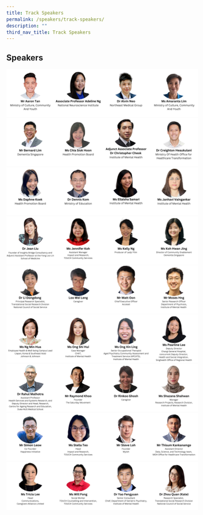 ```yaml
---
title: Track Speakers
permalink: /speakers/track-speakers/
description: ""
third_nav_title: Track Speakers
---
```

##  Speakers

<div style="display: flex; flex-wrap: wrap;">
	<div style="flex-basis: 25%; max-width: 25%;">
    <a href="/speakers/track-speakers/aaron-tan"><img alt="track speaker" src="/images/TNSpeakersPhoto/tnaarontan.png"></a>
  </div>
    <div style="flex-basis: 25%; max-width: 25%;">
    <a href="/speakers/track-speakers/adeline-ng"><img alt="track speaker" src="/images/TNSpeakersPhoto/tnadelineng.png"></a>
  </div>
	<div style="flex-basis: 25%; max-width: 25%;">
    <a href="/speakers/track-speakers/alvin-neo"><img alt="track speaker" src="/images/TNSpeakersPhoto/tnalvinneo.png"></a>
  </div>
	 <div style="flex-basis: 25%; max-width: 25%;">
    <a href="/speakers/track-speakers/amaranta-lim"><img alt="track speaker" src="/images/TNSpeakersPhoto/tnamarantalim.png"></a>
  </div>
  <div style="flex-basis: 25%; max-width: 25%;">
    <a href="/speakers/track-speakers/bernard-lim"><img alt="track speakers" src="/images/TNSpeakersPhoto/tnbernardlim.png"></a>
  </div>
  <div style="flex-basis: 25%; max-width: 25%;">
    <a href="/speakers/track-speakers/chia-siok-hoon"><img alt="track speakers" src="/images/TNSpeakersPhoto/tnchiasiokhoon.png"></a>
  </div>
  <div style="flex-basis: 25%; max-width: 25%;">
    <a href="/speakers/track-speakers/christopher-cheok"><img alt="track speakers" src="/images/TNSpeakersPhoto/tnchristophercheok.png"></a>
  </div>
	<div style="flex-basis: 25%; max-width: 25%;">
    <a href="/speakers/track-speakers/creighton-heaukulani"><img alt="track speakers" src="/images/TNSpeakersPhoto/tncreightonheaukulani.png"></a>
  </div>
	<div style="flex-basis: 25%; max-width: 25%;">
    <a href="/speakers/track-speakers/daphne-koek"><img alt="track speaker" src="/images/TNSpeakersPhoto/tndaphnekoek.png"></a>
  </div>
	<div style="flex-basis: 25%; max-width: 25%;">
    <a href="/speakers/track-speakers/dennis-kom"><img alt="track speaker" src="/images/TNSpeakersPhoto/tndenniskom.png"></a>
  </div>
	<div style="flex-basis: 25%; max-width: 25%;">
    <a href="/speakers/track-speakers/ellaisha-samari"><img alt="track speaker" src="/images/TNSpeakersPhoto/tnellaishasamari.png"></a>
  </div>
  <div style="flex-basis: 25%; max-width: 25%;">
    <a href="/speakers/track-speakers/janhavi-vaingankar"><img alt="track speakers" src="/images/TNSpeakersPhoto/tnjanhavivaingankar.png"></a>
  </div>
  <div style="flex-basis: 25%; max-width: 25%;">
    <a href="/speakers/track-speakers/jean-liu/"><img alt="track speakers" src="/images/SpeakersPhoto/jeanliutn.png"></a>
  </div>
  <div style="flex-basis: 25%; max-width: 25%;">
    <a href="/speakers/track-speakers/jennifer-koh"><img alt="track speakers" src="/images/SpeakersPhoto/jenniferkohtn.png"></a>
  </div>
  <div style="flex-basis: 25%; max-width: 25%;">
    <a href="/speakers/track-speakers/kelly-ng"><img alt="track speakers" src="/images/SpeakersPhoto/kellyngtn.png"></a>
  </div>
  <div style="flex-basis: 25%; max-width: 25%;">
    <a href="/speakers/track-speakers/koh-hwan-jing"><img alt="track speakers" src="/images/SpeakersPhoto/kohhwanjingtn.png"></a>
  </div>
	<div style="flex-basis: 25%; max-width: 25%;">
    <a href="/speakers/track-speakers/li-dongdong"><img alt="track speakers" src="/images/SpeakersPhoto/lidongdongtn.png"></a>
  </div>
	<div style="flex-basis: 25%; max-width: 25%;">
    <a href="/speakers/track-speakers/loo-wei-leng"><img alt="track speakers" src="/images/SpeakersPhoto/looweilengtn.png"></a>
  </div>
  <div style="flex-basis: 25%; max-width: 25%;">
    <a href="/speakers/track-speakers/matt-oon"><img alt="track speakers" src="/images/SpeakersPhoto/mattoontn.png"></a>
  </div>
	<div style="flex-basis: 25%; max-width: 25%;">
    <a href="/speakers/track-speakers/moses-hng"><img alt="track speakers" src="/images/SpeakersPhoto/moseshngtn.png"></a>
  </div>
	  <div style="flex-basis: 25%; max-width: 25%;">
    <a href="/speakers/track-speakers/ng-min-hua"><img alt="track speakers" src="/images/SpeakersPhoto/ngminhuatn.png"></a>
  </div>
	<div style="flex-basis: 25%; max-width: 25%;">
    <a href="/speakers/track-speakers/ong-shi-hui"><img alt="track speakers" src="/images/SpeakersPhoto/ongshihuitn.png"></a>
  </div>
	<div style="flex-basis: 25%; max-width: 25%;">
    <a href="/speakers/track-speakers/ong-xin-ling"><img alt="track speakers 12" src="/images/SpeakersPhoto/ongxinlingtn.png"></a>
  </div>
	<div style="flex-basis: 25%; max-width: 25%;">
    <a href="/speakers/track-speakers/pearline-lee"><img alt="track speakers 13" src="/images/SpeakersPhoto/pearlineleetn.png"></a>
  </div>
	<div style="flex-basis: 25%; max-width: 25%;">
    <a href="/speakers/track-speakers/rahul-malhotra"><img alt="track speakers 14" src="/images/SpeakersPhoto/rahulmalhotratn.png"></a>
  </div>
		<div style="flex-basis: 25%; max-width: 25%;">
    <a href="/speakers/track-speakers/aymond-khoo"><img alt="track speakers 15" src="/images/SpeakersPhoto/raymondkhootn.png"></a>
  </div>
		<div style="flex-basis: 25%; max-width: 25%;">
    <a href="/speakers/track-speakers/rinkoo-ghosh"><img alt="track speakers 15" src="/images/SpeakersPhoto/rinkooghoshtn.png"></a>
  </div>
		<div style="flex-basis: 25%; max-width: 25%;">
    <a href="/speakers/track-speakers/shazana-shahwan"><img alt="track speakers 15" src="/images/SpeakersPhoto/shazanashahwantn.png"></a>
  </div>
	<div style="flex-basis: 25%; max-width: 25%;">
    <a href="/speakers/track-speakers/simon-leow"><img alt="track speakers 15" src="/images/SpeakersPhoto/simonleowtn.png"></a>
  </div>
		<div style="flex-basis: 25%; max-width: 25%;">
    <a href="/speakers/track-speakers/stella-teo"><img alt="track speakers 15" src="/images/SpeakersPhoto/stellateotn.png"></a>
  </div>
	<div style="flex-basis: 25%; max-width: 25%;">
    <a href="/speakers/track-speakers/steve-loh"><img alt="track speakers 15" src="/images/SpeakersPhoto/stevelohtn.png"></a>
  </div>
		<div style="flex-basis: 25%; max-width: 25%;">
    <a href="/speakers/track-speakers/thisum-kankanamge"><img alt="track speakers 15" src="/images/SpeakersPhoto/thisumkankanamgetn.png"></a>
  </div>
		<div style="flex-basis: 25%; max-width: 25%;">
    <a href="/speakers/track-speakers/tricia-lee"><img alt="track speakers 15" src="/images/SpeakersPhoto/tricialeetn.png"></a>
  </div>
		<div style="flex-basis: 25%; max-width: 25%;">
    <a href="/speakers/track-speakers/will-fong"><img alt="track speakers 15" src="/images/SpeakersPhoto/willfongtn.png"></a>
  </div>
		<div style="flex-basis: 25%; max-width: 25%;">
    <a href="/speakers/track-speakers/yao-feng-yuan"><img alt="track speakers 15" src="/images/SpeakersPhoto/yaofengyuantn.png"></a>
  </div>
	<div style="flex-basis: 25%; max-width: 25%;">
    <a href="/speakers/track-speakers/zhou-quan"><img alt="track speakers" src="/images/SpeakersPhoto/zhouquantn.png"></a>
  </div>
</div>